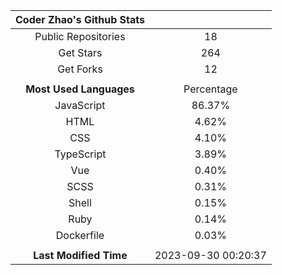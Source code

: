 | **Coder Zhao's Github Stats** | |
|:-:|:-:|
| Public Repositories | 18 |
| Get Stars | 264 |
| Get Forks | 12 |
| | |
| **Most Used Languages** | Percentage |
| JavaScript | 86.37% |
| HTML | 4.62% |
| CSS | 4.10% |
| TypeScript | 3.89% |
| Vue | 0.40% |
| SCSS | 0.31% |
| Shell | 0.15% |
| Ruby | 0.14% |
| Dockerfile | 0.03% |
| | |
| **Last Modified Time** | 2023-09-30 00:20:37 |